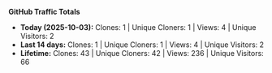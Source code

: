 
**GitHub Traffic Totals**

- **Today (2025-10-03):** Clones: 1 | Unique Cloners: 1 | Views: 4 | Unique Visitors: 2
- **Last 14 days:** Clones: 1 | Unique Cloners: 1 | Views: 4 | Unique Visitors: 2
- **Lifetime:** Clones: 43 | Unique Cloners: 42 | Views: 236 | Unique Visitors: 66
